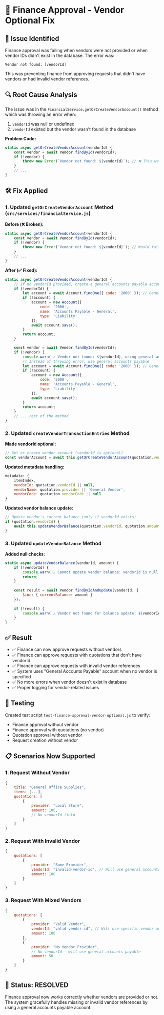 # 🔧 Finance Approval - Vendor Optional Fix

## 🚨 **Issue Identified**
Finance approval was failing when vendors were not provided or when vendor IDs didn't exist in the database. The error was:
```
Vendor not found: [vendorId]
```

This was preventing finance from approving requests that didn't have vendors or had invalid vendor references.

## 🔍 **Root Cause Analysis**
The issue was in the `FinancialService.getOrCreateVendorAccount()` method which was throwing an error when:
1. `vendorId` was null or undefined
2. `vendorId` existed but the vendor wasn't found in the database

**Problem Code:**
```javascript
static async getOrCreateVendorAccount(vendorId) {
    const vendor = await Vendor.findById(vendorId);
    if (!vendor) {
        throw new Error(`Vendor not found: ${vendorId}`); // ❌ This was causing the issue
    }
    // ...
}
```

## 🛠️ **Fix Applied**

### **1. Updated `getOrCreateVendorAccount` Method** (`src/services/financialService.js`)

**Before (❌ Broken):**
```javascript
static async getOrCreateVendorAccount(vendorId) {
    const vendor = await Vendor.findById(vendorId);
    if (!vendor) {
        throw new Error(`Vendor not found: ${vendorId}`); // Would fail if vendor doesn't exist
    }
    // ...
}
```

**After (✅ Fixed):**
```javascript
static async getOrCreateVendorAccount(vendorId) {
    // If no vendorId provided, create a general accounts payable account
    if (!vendorId) {
        let account = await Account.findOne({ code: '2000' }); // General Accounts Payable
        if (!account) {
            account = new Account({
                code: '2000',
                name: 'Accounts Payable - General',
                type: 'Liability'
            });
            await account.save();
        }
        return account;
    }

    const vendor = await Vendor.findById(vendorId);
    if (!vendor) {
        console.warn(`⚠️ Vendor not found: ${vendorId}, using general accounts payable`);
        // Instead of throwing error, use general accounts payable
        let account = await Account.findOne({ code: '2000' }); // General Accounts Payable
        if (!account) {
            account = new Account({
                code: '2000',
                name: 'Accounts Payable - General',
                type: 'Liability'
            });
            await account.save();
        }
        return account;
    }
    // ... rest of the method
}
```

### **2. Updated `createVendorTransactionEntries` Method**

**Made vendorId optional:**
```javascript
// Get or create vendor account (vendorId is optional)
const vendorAccount = await this.getOrCreateVendorAccount(quotation.vendorId || null);
```

**Updated metadata handling:**
```javascript
metadata: {
    itemIndex,
    vendorId: quotation.vendorId || null,
    vendorName: quotation.provider || 'General Vendor',
    vendorCode: quotation.vendorCode || null
}
```

**Updated vendor balance update:**
```javascript
// Update vendor's current balance (only if vendorId exists)
if (quotation.vendorId) {
    await this.updateVendorBalance(quotation.vendorId, quotation.amount);
}
```

### **3. Updated `updateVendorBalance` Method**

**Added null checks:**
```javascript
static async updateVendorBalance(vendorId, amount) {
    if (!vendorId) {
        console.warn('⚠️ Cannot update vendor balance: vendorId is null or undefined');
        return;
    }
    
    const result = await Vendor.findByIdAndUpdate(vendorId, {
        $inc: { currentBalance: amount }
    });
    
    if (!result) {
        console.warn(`⚠️ Vendor not found for balance update: ${vendorId}`);
    }
}
```

## ✅ **Result**
- ✅ Finance can now approve requests without vendors
- ✅ Finance can approve requests with quotations that don't have vendorId
- ✅ Finance can approve requests with invalid vendor references
- ✅ System uses "General Accounts Payable" account when no vendor is specified
- ✅ No more errors when vendor doesn't exist in database
- ✅ Proper logging for vendor-related issues

## 🧪 **Testing**
Created test script `test-finance-approval-vendor-optional.js` to verify:
- Finance approval without vendor
- Finance approval with quotations (no vendor)
- Quotation approval without vendor
- Request creation without vendor

## 📋 **Scenarios Now Supported**

### **1. Request Without Vendor**
```javascript
{
    title: "General Office Supplies",
    items: [...],
    quotations: [
        {
            provider: "Local Store",
            amount: 100,
            // No vendorId field
        }
    ]
}
```

### **2. Request With Invalid Vendor**
```javascript
{
    quotations: [
        {
            provider: "Some Provider",
            vendorId: "invalid-vendor-id", // Will use general accounts payable
            amount: 100
        }
    ]
}
```

### **3. Request With Mixed Vendors**
```javascript
{
    quotations: [
        {
            provider: "Valid Vendor",
            vendorId: "valid-vendor-id", // Will use specific vendor account
            amount: 100
        },
        {
            provider: "No Vendor Provider",
            // No vendorId - will use general accounts payable
            amount: 50
        }
    ]
}
```

## 🎉 **Status: RESOLVED**
Finance approval now works correctly whether vendors are provided or not. The system gracefully handles missing or invalid vendor references by using a general accounts payable account.
